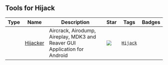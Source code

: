 
## Tools for Hijack

| Type | Name | Description | Star | Tags | Badges |
| --- | --- | --- | --- | --- | --- |
||[Hijacker](https://github.com/chrisk44/Hijacker)|Aircrack, Airodump, Aireplay, MDK3 and Reaver GUI Application for Android|![](https://img.shields.io/github/stars/chrisk44/Hijacker?label=%20)|[`Hijack`](/categorize/tags/Hijack.md)||

